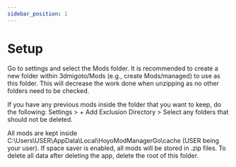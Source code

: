 ```yaml
---
sidebar_position: 1
---
```


# Setup

Go to settings and select the Mods folder. It is recommended to create a new folder within 3dmigoto/Mods (e.g., create Mods/managed) to use as this folder. This will decrease the work done when unzipping as no other folders need to be checked.

If you have any previous mods inside the folder that you want to keep, do the following:
Settings > + Add Exclusion Directory > Select any folders that should not be deleted.

All mods are kept inside C:\Users\USER\AppData\Local\HoyoModManagerGo\cache (USER being your user). If space saver is enabled, all mods will be stored in .zip files. To delete all data after deleting the app, delete the root of this folder. 